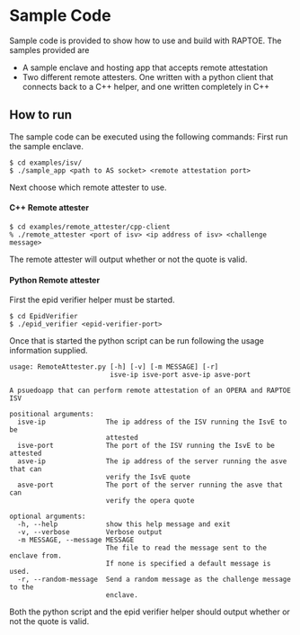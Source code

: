 # Sample Code
Sample code is provided to show how to use and build with RAPTOE. The samples
provided are
 - A sample enclave and hosting app that accepts remote attestation
 - Two different remote attesters. One written with a python client that 
 connects back to a C++ helper, and one written completely in C++

## How to run
The sample code can be executed using the following commands:
First run the sample enclave.
```
$ cd examples/isv/
$ ./sample_app <path to AS socket> <remote attestation port>
```

Next choose which remote attester to use.

#### C++ Remote attester
```
$ cd examples/remote_attester/cpp-client
% ./remote_attester <port of isv> <ip address of isv> <challenge message>
```
The remote attester will output whether or not the quote is valid. 

#### Python Remote attester

First the epid verifier helper must be started.

```
$ cd EpidVerifier
$ ./epid_verifier <epid-verifier-port>
```

Once that is started the python script can be run following the usage 
information supplied.
```
usage: RemoteAttester.py [-h] [-v] [-m MESSAGE] [-r]
                         isve-ip isve-port asve-ip asve-port

A psuedoapp that can perform remote attestation of an OPERA and RAPTOE ISV

positional arguments:
  isve-ip               The ip address of the ISV running the IsvE to be
                        attested
  isve-port             The port of the ISV running the IsvE to be attested
  asve-ip               The ip address of the server running the asve that can
                        verify the IsvE quote
  asve-port             The port of the server running the asve that can
                        verify the opera quote

optional arguments:
  -h, --help            show this help message and exit
  -v, --verbose         Verbose output
  -m MESSAGE, --message MESSAGE
                        The file to read the message sent to the enclave from.
                        If none is specified a default message is used.
  -r, --random-message  Send a random message as the challenge message to the
                        enclave.
```
Both the python script and the epid verifier helper should output whether or not
the quote is valid.


